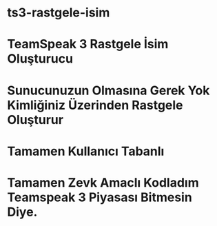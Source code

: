 # ts3-rastgele-isim
# TeamSpeak 3 Rastgele İsim Oluşturucu
# Sunucunuzun Olmasına Gerek Yok Kimliğiniz Üzerinden Rastgele Oluşturur
# Tamamen Kullanıcı Tabanlı
# Tamamen Zevk Amaclı Kodladım Teamspeak 3 Piyasası Bitmesin Diye.
